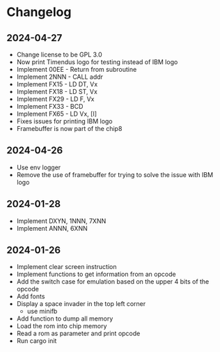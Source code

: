 # Changelog

## 2024-04-27
- Change license to be GPL 3.0
- Now print Timendus logo for testing instead of IBM logo
- Implement 00EE - Return from subroutine
- Implement 2NNN - CALL addr
- Implement FX15 - LD DT, Vx
- Implement FX18 - LD ST, Vx
- Implement FX29 - LD F, Vx
- Implement FX33 - BCD
- Implement FX65 - LD Vx, [I]
- Fixes issues for printing IBM logo
- Framebuffer is now part of the chip8

## 2024-04-26
- Use env logger
- Remove the use of framebuffer for trying to solve the issue with IBM logo

## 2024-01-28
- Implement DXYN, 1NNN, 7XNN
- Implement ANNN, 6XNN

## 2024-01-26
- Implement clear screen instruction
- Implement functions to get information from an opcode
- Add the switch case for emulation based on the upper 4 bits of the opcode
- Add fonts
- Display a space invader in the top left corner
    - use minifb
- Add function to dump all memory
- Load the rom into chip memory
- Read a rom as parameter and print opcode
- Run cargo init
